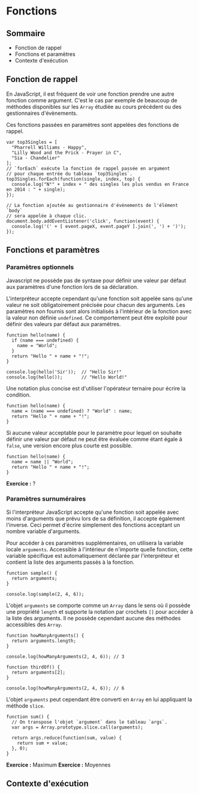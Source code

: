 # Fonctions


## Sommaire

* Fonction de rappel
* Fonctions et paramètres
* Contexte d'exécution


## Fonction de rappel

En JavaScript, il est fréquent de voir une fonction prendre une autre fonction comme argument. C'est le cas par exemple de beaucoup de méthodes disponibles sur les `Array` étudiée au cours précédent ou des gestionnaires d'évènements.

Ces fonctions passées en paramètres sont appelées des fonctions de rappel.

    var top3Singles = [
      "Pharrell Williams - Happy",
      "Lilly Wood and the Prick - Prayer in C",
      "Sia - Chandelier"
    ];
    // `forEach` exécute la fonction de rappel passée en argument
    // pour chaque entrée du tableau `top3Singles`.
    top3Singles.forEach(function(single, index, top) {
      console.log("N°" + index + " des singles les plus vendus en France en 2014 : " + single);
    });
    
    // La fonction ajoutée au gestionnaire d'évènements de l'élément `body`
    // sera appelée à chaque clic.
    document.body.addEventListener('click', function(event) {
      console.log('(' + [ event.pageX, event.pageY ].join(', ') + ')');
    });



## Fonctions et paramètres

### Paramètres optionnels

Javascript ne possède pas de syntaxe pour définir une valeur par défaut aux paramètres d'une fonction lors de sa déclaration.

L'interpréteur accepte cependant qu'une fonction soit appelée sans qu'une valeur ne soit obligatoirement précisée pour chacun des arguments. Les paramètres non fournis sont alors initialisés à l'intérieur de la fonction avec la valeur non définie `undefined`. Ce comportement peut être exploité pour définir des valeurs par défaut aux paramètres.

    function hello(name) {
      if (name === undefined) {
        name = "World";
      }
      return "Hello " + name + "!";
    }
    
    console.log(hello('Sir'));  // "Hello Sir!"
    console.log(hello());       // "Hello World!"

Une notation plus concise est d'utiliser l'opérateur ternaire pour écrire la condition.

    function hello(name) {
      name = (name === undefined) ? "World" : name;
      return "Hello " + name + "!";
    }

Si aucune valeur acceptable pour le paramètre pour lequel on souhaite définir une valeur par défaut ne peut être évaluée comme étant égale à `false`, une version encore plus courte est possible.

    function hello(name) {
      name = name || "World";
      return "Hello " + name + "!";
    }

**Exercice :** ?

### Paramètres surnuméraires

Si l'interpréteur JavaScript accepte qu'une fonction soit appelée avec moins d'arguments que prévu lors de sa définition, il accepte également l'inverse. Ceci permet d'écrire simplement des fonctions acceptant un nombre variable d'arguments.

Pour accéder à ces paramètres supplémentaires, on utilisera la variable locale `arguments`.
Accessible à l'intérieur de n'importe quelle fonction, cette variable spécifique est automatiquement déclarée par l'interpréteur et contient la liste des arguments passés à la fonction. 

    function sample() {
      return arguments;
    }
    
    console.log(sample(2, 4, 6));

L'objet `arguments` se comporte comme un `Array` dans le sens où il possède une propriété `length` et supporte la notation par crochets `[]` pour accéder à la liste des arguments. Il ne possède cependant aucune des méthodes accessibles des `Array`.


    function howManyArguments() {
      return arguments.length;
    }
    
    console.log(howManyArguments(2, 4, 6)); // 3
    
    function thirdOf() {
      return arguments[2];
    }
    
    console.log(howManyArguments(2, 4, 6)); // 6

L'objet `arguments` peut cependant être converti en `Array` en lui appliquant la méthode `slice`.

    function sum() {
      // On transpose l'objet `argument` dans le tableau `args`.
      var args = Array.prototype.slice.call(arguments);
      
      return args.reduce(function(sum, value) {
        return sum + value;
      }, 0);
    }

**Exercice :** Maximum
**Exercice :** Moyennes


## Contexte d'exécution